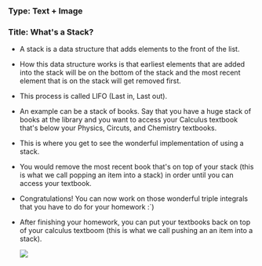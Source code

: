 ### Type: Text + Image ###

### Title: What's a Stack? ###

- A stack is a data structure that adds elements to the front of the list.

- How this data structure works is that earliest elements that are added into the stack will be on the bottom of the stack
  and the most recent element that is on the stack will get removed first.
  
- This process is called LIFO (Last in, Last out).

- An example can be a stack of books. Say that you have a huge stack of books at the library and you want to access your Calculus
  textbook that's below your Physics, Circuts, and Chemistry textbooks.
  
- This is where you get to see the wonderful implementation of using a stack.

- You would remove the most recent book that's on top of your stack (this is what we call popping an item into a stack) in order until
  you can access your textbook.
  
- Congratulations! You can now work on those wonderful triple integrals that you have to do for your homework :`)

- After finishing your homework, you can put your textbooks back on top of your calculus textboom (this is what we call pushing an
  an item into a stack).
  
  ![](https://ya-webdesign.com/transparent250_/stack-of-clipart-tall-2.png)
